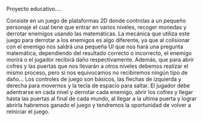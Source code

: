 Proyecto educativo....

Consiste en un juego de plataformas 2D donde controlas a un pequeño personaje el cual tiene que entrar en varios niveles, recoger monedas y derrotar enemigos usando las matemáticas. La mecánica que utiliza este juego para derrotar a los enemigos es algo diferente, ya que al colisionar con el enemigo nos saldrá una pequeña UI que nos hará una pregunta matemática, dependiendo del resultado correcto o incorrecto, el enemigo morirá o el jugador recibirá daño respectivamente.
Además, que para abrir cofres y las puertas que nos llevarán a otros niveles debemos realizar el mismo proceso, pero si nos equivocamos no recibiremos ningún tipo de daño...
Los controles de juego son básicos, las flechas de izquierda y derecha para movernos y la tecla de espacio para saltar.
El jugador debe adentrarse en cada nivel y derrotar cada enemigo, abrir los cofres y llegar hasta las puertas al final de cada mundo, al llegar a la ultima puerta y lograr abrirla habremos ganado el juego y tendremos la oportunidad de volver a reiniciar el juego.
